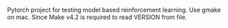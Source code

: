 Pytorch project for testing model based reinforcement learning.
Use gmake on mac. Since Make v4.2 is required to read VERSION from file.
